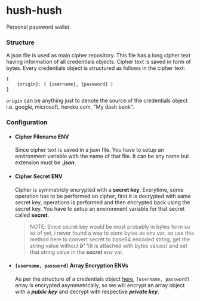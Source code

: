 # hush-hush
Personal password wallet.
### Structure
A json file is used as main cipher repository. This file has a long cipher text having information of all credentials objects. Cipher text is saved in form of bytes.
Every credentials object is structured as follows in the cipher text:
```
{
	{origin}: [ {username}, {password} ]
}
```
`origin` can be anything just to denote the source of the credentials object i.e. google, microsoft, heroku.com, "My dash bank".
### Configuration
- #### Cipher Filename ENV
	Since cipher text is saved in a json file. You have to setup an environment variable with the name of that file. It can be any name but extension must be **_.json_**.
- #### Cipher Secret ENV
	Cipher is symmetricly encrypted with a **secret key**. Everytime, some operation has to be performed on cipher, first it is decrypted with same secret key, operations is performed and then encrypted back using the secret key. 
You have to setup an environment variable for that secret called **secret**.
	> NOTE: Since secret key would be most probably in bytes form so as of yet, i never found a way to store bytes as env var, so use this method here to convert secret to base64 encoded string, get the string value without **_b' '_**(it is attached with bytes values) and set that string value in the **secret** env var.
- #### `[username, password]` Array Encryption ENVs
	As per the structure of a credentials object [here](###Structure), `[username, password]` array is encrypted asymmetrically, so we will encrypt an array object with a **_public key_** and decrypt with respective **_private key_**. 